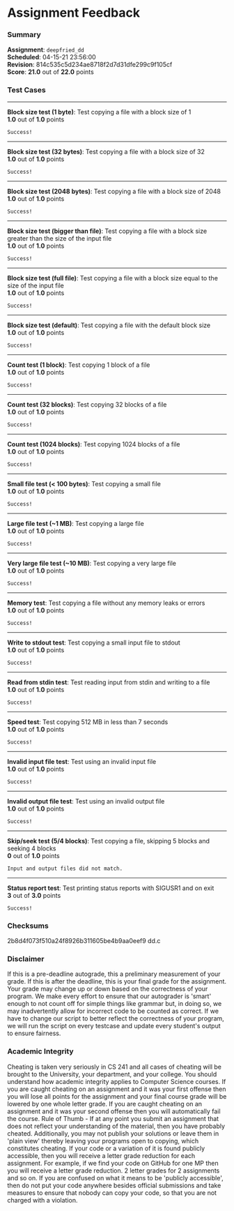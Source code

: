 # Assignment Feedback

### Summary

**Assignment**: `deepfried_dd`  
**Scheduled**: 04-15-21 23:56:00  
**Revision**: 814c535c5d234ae8718f2d7d31dfe299c9f105cf  
**Score**: **21.0** out of **22.0** points

### Test Cases
---

**Block size test (1 byte)**: Test copying a file with a block size of 1  
**1.0** out of **1.0** points
```
Success!
```
---

**Block size test (32 bytes)**: Test copying a file with a block size of 32  
**1.0** out of **1.0** points
```
Success!
```
---

**Block size test (2048 bytes)**: Test copying a file with a block size of 2048  
**1.0** out of **1.0** points
```
Success!
```
---

**Block size test (bigger than file)**: Test copying a file with a block size greater than the size of the input file  
**1.0** out of **1.0** points
```
Success!
```
---

**Block size test (full file)**: Test copying a file with a block size equal to the size of the input file  
**1.0** out of **1.0** points
```
Success!
```
---

**Block size test (default)**: Test copying a file with the default block size  
**1.0** out of **1.0** points
```
Success!
```
---

**Count test (1 block)**: Test copying 1 block of a file  
**1.0** out of **1.0** points
```
Success!
```
---

**Count test (32 blocks)**: Test copying 32 blocks of a file  
**1.0** out of **1.0** points
```
Success!
```
---

**Count test (1024 blocks)**: Test copying 1024 blocks of a file  
**1.0** out of **1.0** points
```
Success!
```
---

**Small file test (< 100 bytes)**: Test copying a small file  
**1.0** out of **1.0** points
```
Success!
```
---

**Large file test (~1 MB)**: Test copying a large file  
**1.0** out of **1.0** points
```
Success!
```
---

**Very large file test (~10 MB)**: Test copying a very large file  
**1.0** out of **1.0** points
```
Success!
```
---

**Memory test**: Test copying a file without any memory leaks or errors  
**1.0** out of **1.0** points
```
Success!
```
---

**Write to stdout test**: Test copying a small input file to stdout  
**1.0** out of **1.0** points
```
Success!
```
---

**Read from stdin test**: Test reading input from stdin and writing to a file  
**1.0** out of **1.0** points
```
Success!
```
---

**Speed test**: Test copying 512 MB in less than 7 seconds  
**1.0** out of **1.0** points
```
Success!
```
---

**Invalid input file test**: Test using an invalid input file  
**1.0** out of **1.0** points
```
Success!
```
---

**Invalid output file test**: Test using an invalid output file  
**1.0** out of **1.0** points
```
Success!
```
---

**Skip/seek test (5/4 blocks)**: Test copying a file, skipping 5 blocks and seeking 4 blocks  
**0** out of **1.0** points
```
Input and output files did not match.
```
---

**Status report test**: Test printing status reports with SIGUSR1 and on exit  
**3** out of **3.0** points
```
Success!
```
### Checksums

2b8d4f073f510a24f8926b311605be4b9aa0eef9 dd.c


### Disclaimer
If this is a pre-deadline autograde, this a preliminary measurement of your grade.
If this is after the deadline, this is your final grade for the assignment.
Your grade may change up or down based on the correctness of your program.
We make every effort to ensure that our autograder is 'smart' enough to not count off
for simple things like grammar but, in doing so, we may inadvertently allow for
incorrect code to be counted as correct.
If we have to change our script to better reflect the correctness of your program,
we will run the script on every testcase and update every student's output to ensure fairness.



### Academic Integrity
Cheating is taken very seriously in CS 241 and all cases of cheating will be brought to the University, your department, and your college.
You should understand how academic integrity applies to Computer Science courses.
If you are caught cheating on an assignment and it was your first offense then you will lose all points for the assignment and your final course
grade will be lowered by one whole letter grade. If you are caught cheating on an assignment and it was your second offense then you will automatically fail the course.
Rule of Thumb - If at any point you submit an assignment that does not reflect your understanding of the material, then you have probably cheated.
Additionally, you may not publish your solutions or leave them in 'plain view' thereby leaving your programs open to copying, which constitutes cheating.
If your code or a variation of it is found publicly accessible, then you will receive a letter grade reduction for each assignment.
For example, if we find your code on GitHub for one MP then you will receive a letter grade reduction. 2 letter grades for 2 assignments and so on.
If you are confused on what it means to be 'publicly accessible', then do not put your code anywhere besides official submissions and take measures
to ensure that nobody can copy your code, so that you are not charged with a violation.



